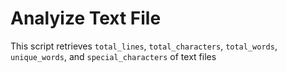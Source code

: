 # Analyize Text File

This script retrieves `total_lines`, `total_characters`, `total_words`, `unique_words`, and `special_characters`
of text files